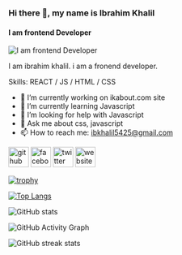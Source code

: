 ### Hi there 👋, my name is Ibrahim Khalil
#### I am frontend Developer
![I am frontend Developer](http://www.hdwallpaperspulse.com/wp-content/uploads/2014/01/16/Facebook-Covers-009.jpg)

I am ibrahim khalil. i am a fronend developer. 

Skills: REACT / JS / HTML / CSS

- 🔭 I’m currently working on ikabout.com site 
- 🌱 I’m currently learning Javascript 
- 🤔 I’m looking for help with Javascript 
- 💬 Ask me about css, javascript 
- 📫 How to reach me: ibkhalil5425@gmail.com 


[<img src='https://cdn.jsdelivr.net/npm/simple-icons@3.0.1/icons/github.svg' alt='github' height='40'>](https://github.com/ibraakhalil)  [<img src='https://cdn.jsdelivr.net/npm/simple-icons@3.0.1/icons/facebook.svg' alt='facebook' height='40'>](https://www.facebook.com/ibraa.khalil)  [<img src='https://cdn.jsdelivr.net/npm/simple-icons@3.0.1/icons/twitter.svg' alt='twitter' height='40'>](https://twitter.com/ibra_khalil5425)  [<img src='https://cdn.jsdelivr.net/npm/simple-icons@3.0.1/icons/icloud.svg' alt='website' height='40'>](ikabout.com)  

[![trophy](https://github-profile-trophy.vercel.app/?username=ibraakhalil)](https://github.com/ryo-ma/github-profile-trophy)

[![Top Langs](https://github-readme-stats.vercel.app/api/top-langs/?username=ibraakhalil)](https://github.com/anuraghazra/github-readme-stats)

![GitHub stats](https://github-readme-stats.vercel.app/api?username=ibraakhalil&show_icons=true)  

![GitHub Activity Graph](https://activity-graph.herokuapp.com/graph?username=ibraakhalil)  

![GitHub streak stats](https://github-readme-streak-stats.herokuapp.com/?user=ibraakhalil)  

